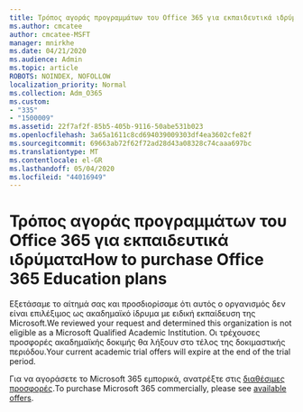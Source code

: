 ```yaml
---
title: Τρόπος αγοράς προγραμμάτων του Office 365 για εκπαιδευτικά ιδρύματα
ms.author: cmcatee
author: cmcatee-MSFT
manager: mnirkhe
ms.date: 04/21/2020
ms.audience: Admin
ms.topic: article
ROBOTS: NOINDEX, NOFOLLOW
localization_priority: Normal
ms.collection: Adm_O365
ms.custom:
- "335"
- "1500009"
ms.assetid: 22f7af2f-85b5-405b-9116-50abe531b023
ms.openlocfilehash: 3a65a1611c8cd694039009303df4ea3602cfe82f
ms.sourcegitcommit: 69663ab72f62f72ad28d43a08328c74caaa697bc
ms.translationtype: MT
ms.contentlocale: el-GR
ms.lasthandoff: 05/04/2020
ms.locfileid: "44016949"
---
```

# <a name="how-to-purchase-office-365-education-plans"></a><span data-ttu-id="d6936-102">Τρόπος αγοράς προγραμμάτων του Office 365 για εκπαιδευτικά ιδρύματα</span><span class="sxs-lookup"><span data-stu-id="d6936-102">How to purchase Office 365 Education plans</span></span>

<span data-ttu-id="d6936-103">Εξετάσαμε το αίτημά σας και προσδιορίσαμε ότι αυτός ο οργανισμός δεν είναι επιλέξιμος ως ακαδημαϊκό ίδρυμα με ειδική εκπαίδευση της Microsoft.</span><span class="sxs-lookup"><span data-stu-id="d6936-103">We reviewed your request and determined this organization is not eligible as a Microsoft Qualified Academic Institution.</span></span> <span data-ttu-id="d6936-104">Οι τρέχουσες προσφορές ακαδημαϊκής δοκιμής θα λήξουν στο τέλος της δοκιμαστικής περιόδου.</span><span class="sxs-lookup"><span data-stu-id="d6936-104">Your current academic trial offers will expire at the end of the trial period.</span></span>
  
<span data-ttu-id="d6936-105">Για να αγοράσετε το Microsoft 365 εμπορικά, ανατρέξτε στις [διαθέσιμες προσφορές](https://go.microsoft.com/fwlink/p/?linkid=868433).</span><span class="sxs-lookup"><span data-stu-id="d6936-105">To purchase Microsoft 365 commercially, please see [available offers](https://go.microsoft.com/fwlink/p/?linkid=868433).</span></span>  